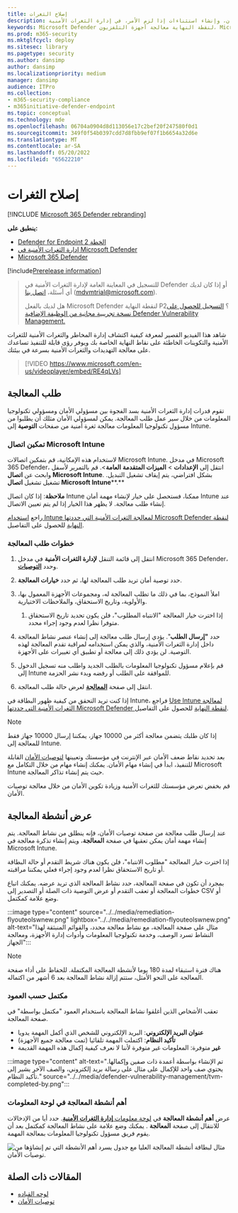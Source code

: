 ```yaml
---
title: إصلاح الثغرات
description: معالجة نقاط الضعف الأمنية التي تم اكتشافها من خلال توصيات الأمان، وإنشاء استثناءات إذا لزم الأمر، في إدارة الثغرات الأمنية defender.
keywords: Microsoft Defender لنقطة النهاية معالجة أجهزة التلفزيون، Microsoft Defender لنقطة النهاية tvm، إدارة المخاطر والثغرات الأمنية، & إدارة الثغرات الأمنية التهديد، التهديد & إدارة الثغرات الأمنية المعالجة، وintune معالجة tvm، و sccm معالجة tvm
ms.prod: m365-security
ms.mktglfcycl: deploy
ms.sitesec: library
ms.pagetype: security
ms.author: dansimp
author: dansimp
ms.localizationpriority: medium
manager: dansimp
audience: ITPro
ms.collection:
- m365-security-compliance
- m365initiative-defender-endpoint
ms.topic: conceptual
ms.technology: mde
ms.openlocfilehash: 06704a0904d8d113056e17c2bef20f247580f0d1
ms.sourcegitcommit: 349f0f54b0397cdd7d8fbb9ef07f1b6654a32d6e
ms.translationtype: MT
ms.contentlocale: ar-SA
ms.lasthandoff: 05/20/2022
ms.locfileid: "65622210"
---
```

# <a name="remediate-vulnerabilities"></a>إصلاح الثغرات

[!INCLUDE [Microsoft 365 Defender rebranding](../../includes/microsoft-defender.md)]

**ينطبق على:**

- [Defender for Endpoint الخطة 2](https://go.microsoft.com/fwlink/?linkid=2154037)
- [إدارة الثغرات الأمنية في Microsoft Defender](index.yml)
- [Microsoft 365 Defender](https://go.microsoft.com/fwlink/?linkid=2118804)

[!include[Prerelease information](../../includes/prerelease.md)]

> للتسجيل في المعاينة العامة لإدارة الثغرات الأمنية في Defender أو إذا كان لديك أي أسئلة، [اتصل بنا](mailto:mdvmtrial@microsoft.com) (mdvmtrial@microsoft.com).
>
> هل لديك بالفعل Microsoft Defender لنقطة النهاية P2؟ [التسجيل للحصول على نسخة تجريبية مجانية من الوظيفة الإضافية Defender Vulnerability Management.](https://signup.microsoft.com/get-started/signup?products=5908ecaa-b8a7-4a04-b6c0-d44fd934b6f2)

شاهد هذا الفيديو القصير لمعرفة كيفية اكتشاف إدارة المخاطر والثغرات الأمنية للثغرات الأمنية والتكوينات الخاطئة على نقاط النهاية الخاصة بك ويوفر رؤى قابلة للتنفيذ تساعدك على معالجة التهديدات والثغرات الأمنية بسرعة في بيئتك.  
> [!VIDEO https://www.microsoft.com/en-us/videoplayer/embed/RE4qLVs]

## <a name="request-remediation"></a>طلب المعالجة

تقوم قدرات إدارة الثغرات الأمنية بسد الفجوة بين مسؤولي الأمان ومسؤولي تكنولوجيا المعلومات من خلال سير عمل طلب المعالجة. يمكن لمسؤولي الأمان مثلك أن يطلبوا من مسؤول تكنولوجيا المعلومات معالجة ثغرة أمنية من صفحات **التوصية** إلى Intune.

### <a name="enable-microsoft-intune-connection"></a>تمكين اتصال Microsoft Intune

لاستخدام هذه الإمكانية، قم بتمكين اتصالات Microsoft Intune. في مدخل Microsoft 365 Defender، انتقل إلى **الإعدادات** \> **الميزات المتقدمة** **العامة**\>. قم بالتمرير لأسفل وابحث عن **اتصال Microsoft Intune**. بشكل افتراضي، يتم إيقاف تشغيل التبديل. تشغيل تشغيل **اتصال Microsoft Intune****.**

**ملاحظة**: إذا كان اتصال Intune ممكنا، فستحصل على خيار لإنشاء مهمة أمان Intune عند إنشاء طلب معالجة. لا يظهر هذا الخيار إذا لم يتم تعيين الاتصال.

راجع [استخدام Intune لمعالجة الثغرات الأمنية التي حددتها Microsoft Defender لنقطة النهاية](/intune/atp-manage-vulnerabilities) للحصول على التفاصيل.

### <a name="remediation-request-steps"></a>خطوات طلب المعالجة

1. انتقل إلى قائمة التنقل **لإدارة الثغرات الأمنية** في مدخل Microsoft 365 Defender، وحدد [**التوصيات**](tvm-security-recommendation.md).

2. حدد توصية أمان تريد طلب المعالجة لها، ثم حدد **خيارات المعالجة**.

3. املأ النموذج، بما في ذلك ما تطلب المعالجة له، ومجموعات الأجهزة المعمول بها، والأولوية، وتاريخ الاستحقاق، والملاحظات الاختيارية.
    1. إذا اخترت خيار المعالجة "الانتباه المطلوب"، فلن يكون تحديد تاريخ الاستحقاق متوفرا نظرا لعدم وجود إجراء محدد.

4. حدد **"إرسال الطلب**". يؤدي إرسال طلب معالجة إلى إنشاء عنصر نشاط المعالجة داخل إدارة الثغرات الأمنية، والذي يمكن استخدامه لمراقبة تقدم المعالجة لهذه التوصية. لن يؤدي ذلك إلى معالجة أو تطبيق أي تغييرات على الأجهزة.

5. قم بإعلام مسؤول تكنولوجيا المعلومات بالطلب الجديد واطلب منه تسجيل الدخول إلى Intune للموافقة على الطلب أو رفضه وبدء نشر الحزمة.

6. انتقل إلى صفحة [**المعالجة**](tvm-remediation.md) لعرض حالة طلب المعالجة.

إذا كنت تريد التحقق من كيفية ظهور البطاقة في Intune، فراجع [Use Intune لمعالجة الثغرات الأمنية التي حددتها Microsoft Defender لنقطة النهاية](/intune/atp-manage-vulnerabilities) للحصول على التفاصيل.

> [!NOTE]
> إذا كان طلبك يتضمن معالجة أكثر من 10000 جهاز، يمكننا إرسال 10000 جهاز فقط للمعالجة إلى Intune.

بعد تحديد نقاط ضعف الأمان عبر الإنترنت في مؤسستك وتعيينها [لتوصيات الأمان](tvm-security-recommendation.md) القابلة للتنفيذ، ابدأ في إنشاء مهام الأمان. يمكنك إنشاء مهام من خلال التكامل مع Microsoft Intune حيث يتم إنشاء تذاكر المعالجة.

قم بخفض تعرض مؤسستك للثغرات الأمنية وزيادة تكوين الأمان من خلال معالجة توصيات الأمان.

## <a name="view-your-remediation-activities"></a>عرض أنشطة المعالجة

عند إرسال طلب معالجة من صفحة توصيات الأمان، فإنه ينطلق من نشاط المعالجة. يتم إنشاء مهمة أمان يمكن تعقبها في صفحة **المعالجة**، ويتم إنشاء تذكرة معالجة في Microsoft Intune.

إذا اخترت خيار المعالجة "مطلوب الانتباه"، فلن يكون هناك شريط التقدم أو حالة البطاقة أو تاريخ الاستحقاق نظرا لعدم وجود إجراء فعلي يمكننا مراقبته.

بمجرد أن تكون في صفحة المعالجة، حدد نشاط المعالجة الذي تريد عرضه. يمكنك اتباع خطوات المعالجة أو تعقب التقدم أو عرض التوصية ذات الصلة أو التصدير إلى CSV أو وضع علامة كمكتمل.

:::image type="content" source="../../media/remediation-flyouteolswnew.png" lightbox="../../media/remediation-flyouteolswnew.png" alt-text="مثال على صفحة المعالجة، مع نشاط معالجة محدد، والقوائم المنبثقة لهذا النشاط تسرد الوصف، وخدمة تكنولوجيا المعلومات وأدوات إدارة الأجهزة، ومعالجة الجهاز":::

> [!NOTE]
> هناك فترة استبقاء لمدة 180 يوما لأنشطة المعالجة المكتملة. للحفاظ على أداء صفحة المعالجة على النحو الأمثل، ستتم إزالة نشاط المعالجة بعد 6 أشهر من اكتماله.

### <a name="completed-by-column"></a>مكتمل حسب العمود

تعقب الأشخاص الذين أغلقوا نشاط المعالجة باستخدام العمود "مكتمل بواسطة" في صفحة المعالجة.

- **عنوان البريد الإلكتروني**: البريد الإلكتروني للشخص الذي أكمل المهمة يدويا
- **تأكيد النظام**: اكتملت المهمة تلقائيا (تمت معالجة جميع الأجهزة)
- **غير** متوفرة: المعلومات غير متوفرة لأننا لا نعرف كيفية إكمال هذه المهمة القديمة

:::image type="content" alt-text="تم الإنشاء بواسطة أعمدة ذات صفين وإكمالها. يحتوي صف واحد للإكمال على مثال على رسالة بريد إلكتروني، والصف الآخر يشير إلى تأكيد النظام." source="../../media/defender-vulnerability-management/tvm-completed-by.png":::

### <a name="top-remediation-activities-in-the-dashboard"></a>أهم أنشطة المعالجة في لوحة المعلومات

عرض **أهم أنشطة المعالجة** في [لوحة معلومات **إدارة الثغرات الأمنية**](tvm-dashboard-insights.md). حدد أيا من الإدخالات للانتقال إلى صفحة **المعالجة** . يمكنك وضع علامة على نشاط المعالجة كمكتمل بعد أن يقوم فريق مسؤول تكنولوجيا المعلومات بمعالجة المهمة.

![مثال لبطاقة أنشطة المعالجة العليا مع جدول يسرد أهم الأنشطة التي تم إنشاؤها من توصيات الأمان.](../../media/defender-vulnerability-management/tvm-remediation-activities-card.png)

## <a name="related-articles"></a>المقالات ذات الصلة

- [لوحه القياده](tvm-dashboard-insights.md)
- [توصيات الأمان](tvm-security-recommendation.md)
